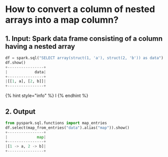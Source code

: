 # How to convert a column of nested arrays into a map column?

## 1.  Input:  Spark data frame consisting of a column having a nested  array

```python
df = spark.sql("SELECT array(struct(1, 'a'), struct(2, 'b')) as data")
df.show()
+----------------+
|            data|
+----------------+
|[[1, a], [2, b]]|
+----------------+
```

{% hint style="info" %}
I
{% endhint %}

## 2.  Output

```python
from pyspark.sql.functions import map_entries
df.select(map_from_entries("data").alias("map")).show()
+----------------+
|             map|
+----------------+
|[1 -> a, 2 -> b]|
+----------------+
```

